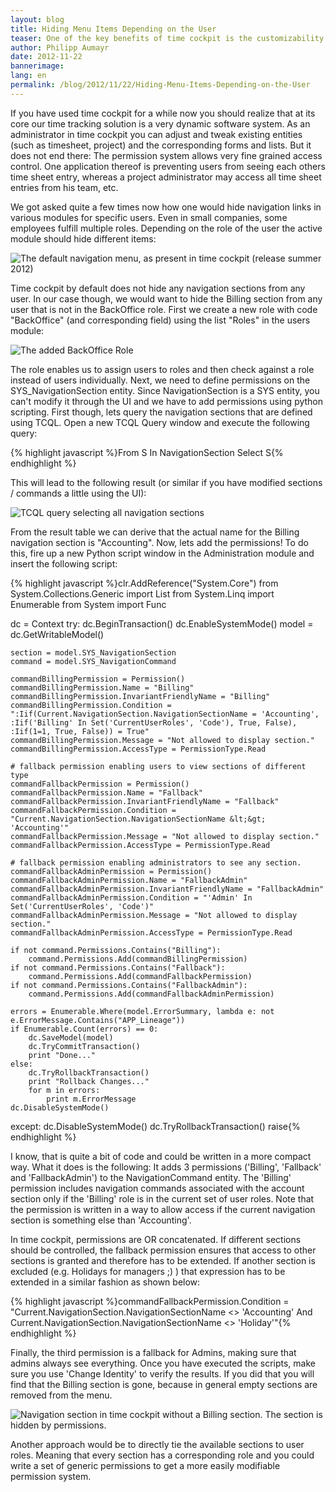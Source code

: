 ```yaml
---
layout: blog
title: Hiding Menu Items Depending on the User
teaser: One of the key benefits of time cockpit is the customizability. A thing that is often requested but unfortunately still a bit difficult is hiding menu items depending on the current user.
author: Philipp Aumayr
date: 2012-11-22
bannerimage: 
lang: en
permalink: /blog/2012/11/22/Hiding-Menu-Items-Depending-on-the-User
---
```


<p xmlns="http://www.w3.org/1999/xhtml">If you have used time cockpit for a while now you should realize that at its core our time tracking solution is a very dynamic software system. As an administrator in time cockpit you can adjust and tweak existing entities (such as timesheet, project) and the corresponding forms and lists. But it does not end there: The permission system allows very fine grained access control. One application thereof is preventing users from seeing each others time sheet entry, whereas a project administrator may access all time sheet entries from his team, etc.</p><p xmlns="http://www.w3.org/1999/xhtml">We got asked quite a few times now how one would hide navigation links in various modules for specific users. Even in small companies, some employees fulfill multiple roles. Depending on the role of the user the active module should hide different items:</p><p xmlns="http://www.w3.org/1999/xhtml">
  <img src="{{site.baseurl}}/content/images/blog/2012/11/default_navigation_menu.PNG" alt="The default navigation menu, as present in time cockpit (release summer 2012)" title="The default navigation menu (all entries visible to all users)" />
</p><p xmlns="http://www.w3.org/1999/xhtml">Time cockpit by default does not hide any navigation sections from any user. In our case though, we would want to hide the Billing section from any user that is not in the BackOffice role. First we create a new role with code "BackOffice" (and corresponding field) using the list "Roles" in the users module:</p><p xmlns="http://www.w3.org/1999/xhtml">
  <img src="{{site.baseurl}}/content/images/blog/2012/11/backoffice_role.PNG" alt="The added BackOffice Role" title="A new Role with Code &quot;BackOffice&quot; is added to the list of roles." />
</p><p xmlns="http://www.w3.org/1999/xhtml">The role enables us to assign users to roles and then check against a role instead of users individually. Next, we need to define permissions on the SYS_NavigationSection entity. Since NavigationSection is a SYS entity, you can't modify it through the UI and we have to add permissions using python scripting. First though, lets query the navigation sections that are defined using TCQL. Open a new TCQL Query window and execute the following query:</p>{% highlight javascript %}From S In NavigationSection Select S{% endhighlight %}<p xmlns="http://www.w3.org/1999/xhtml">This will lead to the following result (or similar if you have modified sections / commands a little using the UI):</p><p xmlns="http://www.w3.org/1999/xhtml">
  <img src="{{site.baseurl}}/content/images/blog/2012/11/defaultnavigationsections.PNG" alt="TCQL query selecting all navigation sections" title="TCQL query to select navigation sections." />
</p><p xmlns="http://www.w3.org/1999/xhtml">From the result table we can derive that the actual name for the Billing navigation section is "Accounting". Now, lets add the permissions! To do this, fire up a new Python script window in the Administration module and insert the following script:</p>{% highlight javascript %}clr.AddReference("System.Core")
from System.Collections.Generic import List
from System.Linq import Enumerable
from System import Func

dc = Context
try:
    dc.BeginTransaction()
    dc.EnableSystemMode()
    model = dc.GetWritableModel()

    section = model.SYS_NavigationSection
    command = model.SYS_NavigationCommand

    commandBillingPermission = Permission()
    commandBillingPermission.Name = "Billing"
    commandBillingPermission.InvariantFriendlyName = "Billing"
    commandBillingPermission.Condition = ":Iif(Current.NavigationSection.NavigationSectionName = 'Accounting', :Iif('Billing' In Set('CurrentUserRoles', 'Code'), True, False), :Iif(1=1, True, False)) = True"
    commandBillingPermission.Message = "Not allowed to display section."
    commandBillingPermission.AccessType = PermissionType.Read

    # fallback permission enabling users to view sections of different type
    commandFallbackPermission = Permission()
    commandFallbackPermission.Name = "Fallback"
    commandFallbackPermission.InvariantFriendlyName = "Fallback"
    commandFallbackPermission.Condition = "Current.NavigationSection.NavigationSectionName &lt;&gt; 'Accounting'"
    commandFallbackPermission.Message = "Not allowed to display section."
    commandFallbackPermission.AccessType = PermissionType.Read

    # fallback permission enabling administrators to see any section.
    commandFallbackAdminPermission = Permission()
    commandFallbackAdminPermission.Name = "FallbackAdmin"
    commandFallbackAdminPermission.InvariantFriendlyName = "FallbackAdmin"
    commandFallbackAdminPermission.Condition = "'Admin' In Set('CurrentUserRoles', 'Code')"
    commandFallbackAdminPermission.Message = "Not allowed to display section."
    commandFallbackAdminPermission.AccessType = PermissionType.Read

    if not command.Permissions.Contains("Billing"):
        command.Permissions.Add(commandBillingPermission)
    if not command.Permissions.Contains("Fallback"):
        command.Permissions.Add(commandFallbackPermission)
    if not command.Permissions.Contains("FallbackAdmin"):
        command.Permissions.Add(commandFallbackAdminPermission)
    
    errors = Enumerable.Where(model.ErrorSummary, lambda e: not e.ErrorMessage.Contains("APP_Lineage"))
    if Enumerable.Count(errors) == 0:
        dc.SaveModel(model)
        dc.TryCommitTransaction()
        print "Done..."
    else:
        dc.TryRollbackTransaction()
        print "Rollback Changes..."
        for m in errors:
            print m.ErrorMessage
    dc.DisableSystemMode()
except:
    dc.DisableSystemMode()
    dc.TryRollbackTransaction()
    raise{% endhighlight %}<p xmlns="http://www.w3.org/1999/xhtml">I know, that is quite a bit of code and could be written in a more compact way. What it does is the following: It adds 3 permissions ('Billing', 'Fallback' and 'FallbackAdmin') to the NavigationCommand entity. The 'Billing' permission includes navigation commands associated with the account section only if the 'Billing' role is in the current set of user roles. Note that the permission is written in a way to allow access if the current navigation section is something else than 'Accounting'.</p><p xmlns="http://www.w3.org/1999/xhtml">In time cockpit, permissions are OR concatenated. If different sections should be controlled, the fallback permission ensures that access to other sections is granted and therefore has to be extended. If another section is excluded (e.g. Holidays for managers ;) ) that expression has to be extended in a similar fashion as shown below:</p>{% highlight javascript %}commandFallbackPermission.Condition = "Current.NavigationSection.NavigationSectionName &lt;&gt; 'Accounting' And Current.NavigationSection.NavigationSectionName &lt;&gt; 'Holiday'"{% endhighlight %}<p xmlns="http://www.w3.org/1999/xhtml">Finally, the third permission is a fallback for Admins, making sure that admins always see everything. Once you have executed the scripts, make sure you use 'Change Identity' to verify the results. If you did that you will find that the Billing section is gone, because in general empty sections are removed from the menu.</p><p xmlns="http://www.w3.org/1999/xhtml">
  <img src="{{site.baseurl}}/content/images/blog/2012/11/BillingSectionGone.PNG" alt="Navigation section in time cockpit without a Billing section. The section is hidden by permissions." title="Navigation module with a hidden Billing section" />
</p><p xmlns="http://www.w3.org/1999/xhtml">Another approach would be to directly tie the available sections to user roles. Meaning that every section has a corresponding role and you could write a set of generic permissions to get a more easily modifiable permission system.</p>